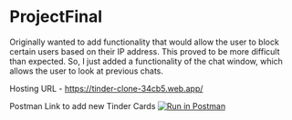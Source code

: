 # ProjectFinal
Originally wanted to add functionality that would allow the user to block certain users based on their IP address. This proved to be more difficult than
expected. So, I just added a functionality of the chat window, which allows the user to look at previous chats.


Hosting URL - https://tinder-clone-34cb5.web.app/

Postman Link to add new Tinder Cards
[![Run in Postman](https://run.pstmn.io/button.svg)](https://app.getpostman.com/run-collection/25401082-e31851fa-bbf7-494e-94fb-fef4f1e92ca5?action=collection%2Ffork&collection-url=entityId%3D25401082-e31851fa-bbf7-494e-94fb-fef4f1e92ca5%26entityType%3Dcollection%26workspaceId%3D50665abd-62ab-47f2-892a-e5621f711244)
